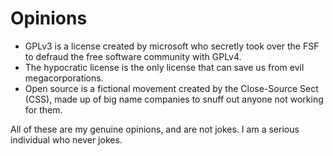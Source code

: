 # Opinions

 - GPLv3 is a license created by microsoft who secretly took over the FSF to defraud the free software community with GPLv4.
 - The hypocratic license is the only license that can save us from evil megacorporations.
 - Open source is a fictional movement created by the Close-Source Sect (CSS), made up of big name companies to snuff out anyone not working for them.

All of these are my genuine opinions, and are not jokes. I am a serious individual who never jokes.
